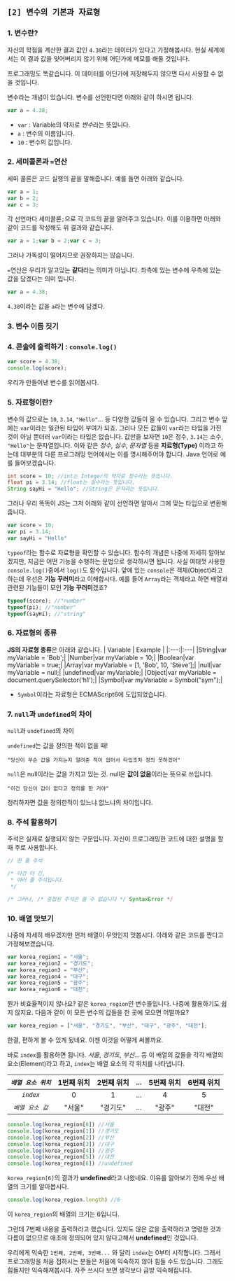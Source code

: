## `[2] 변수의 기본과 자료형`
### 1. 변수란?
자신의 학점을 계산한 결과 값인 `4.38`라는 데이터가 있다고 가정해봅시다. 현실 세계에서는 이 결과 값을 잊어버리지 않기 위해 어딘가에 메모를 해둘 것입니다.

프로그래밍도 똑같습니다. 이 데이터를 어딘가에 저장해두지 않으면 다시 사용할 수 없을 것입니다.

변수라는 개념이 있습니다. 변수를 선언한다면 아래와 같이 하시면 됩니다.
```js
var a = 4.38;
```
 - `var` : Variable의 약자로 *변수*라는 뜻입니다.
 - `a` : 변수의 이름입니다.
 - `10` : 변수의 값입니다.
### 2. 세미콜론과 `=`연산
세미 콜론은 코드 실행의 끝을 말해줍니다. 예를 들면 아래와 같습니다.
```js
var a = 1;
var b = 2;
var c = 3;
```
각 선언마다 세미콜론`;`으로 각 코드의 끝을 알려주고 있습니다. 이를 이용하면 아래와 같이 코드를 작성해도 위 결과와 같습니다.
```js
var a = 1;var b = 2;var c = 3;
```
그러나 가독성이 떨어지므로 권장하지는 않습니다.

`=`연산은 우리가 알고있는 **같다**라는 의미가 아닙니다. 좌측에 있는 변수에 우측에 있는 값을 담겠다는 의미 입니다.
```js
var a = 4.38;
```
`4.38`이라는 값을 `a`라는 변수에 담겠다.
### 3. 변수 이름 짓기
### 4. 콘솔에 출력하기 : `console.log()`
```js
var score = 4.38;
console.log(score);
```
우리가 만들어낸 변수를 읽어봅시다.
### 5. 자료형이란?
변수의 값으로는 `10`, `3.14`, `"Hello"`... 등 다양한 값들이 올 수 있습니다. 그리고 변수 앞에는 `var`이라는 일관된 타입이 부여가 되죠. 그러나 모든 값들이 `var`라는 타입을 가진 것이 아닐 뿐더러 `var`이라는 타입은 없습니다. 값만을 보자면 `10`은 정수, `3.14`는 소수, `"Hello"`는 문자열입니다. 이와 같은 *정수*, *실수*, *문자열* 등을 **자료형(Type)** 이라고 하는데 대부분의 다른 프로그래밍 언어에서는 이를 명시해주어야 합니다. Java 언어로 예를 들어보겠습니다.
```java
int score = 10; //int는 Integer의 약자로 정수라는 뜻입니다.
float pi = 3.14; //float는 실수라는 뜻입니다.
String sayHi = "Hello"; //String은 문자라는 뜻입니다.
```
그러나 우리 똑똑이 JS는 그저 아래와 같이 선언하면 알아서 그에 맞는 타입으로 변환해줍니다.
```js
var score = 10;
var pi = 3.14;
var sayHi = "Hello"
```
`typeof`라는 함수로 자료형을 확인할 수 있습니다. 함수의 개념은 나중에 자세히 알아보겠지만, 지금은 어떤 기능을 수행하는 문법으로 생각하시면 됩니다. 사실 여태껏 사용한 `console.log()`중에서 `log()`도 함수입니다. 앞에 있는 `console`은 객체(Object)라고 하는데 우선은 **기능 꾸러미**라고 이해합시다. 예를 들어 `Array`라는 객체라고 하면 배열과 관련된 기능들이 모인 **기능 꾸러미**겠죠?
```js
typeof(score); //"number"
typeof(pi); //"number"
typeof(sayHi); //"string"
```
### 6. 자료형의 종류
**JS의 자료형 종류**은 아래와 같습니다.
| Variable | Example |
|:---:|:---|
|String|var myVariable = 'Bob';|
|Number|var myVariable = 10;|
|Boolean|var myVariable = true;|
|Array|var myVariable = [1, 'Bob', 10, 'Steve'];|
|null|var myVariable = null;|
|undefined|var myVariable;|
|Object|var myVariable = document.querySelector('h1');|
|Symbol|var myVariable = Symbol("sym");|

 - `Symbol`이라는 자료형은 ECMAScript6에 도입되었습니다.

### 7. `null`과 `undefined`의 차이
`null`과 `undefined`의 차이
    
`undefined`는 값을 정의한 적이 없을 때!
        
    "당신이 무슨 값을 가지는지 알려준 적이 없어서 타입조차 정의 못하겠어"

`null`은 null이라는 값을 가지고 있는 것. null은 **값이 없음**이라는 뜻으로 쓰입니다.
    
    "이건 당신이 값이 없다고 정의를 한 거야"

정리하자면 값을 정의한적이 있느냐 없느냐의 차이입니다.
### 8. 주석 활용하기
주석은 실제로 실행되지 않는 구문입니다. 자신이 프로그래밍한 코드에 대한 설명을 할 때 주로 사용합니다.
```js
// 한 줄 주석

/* 이건 더 긴,
 * 여러 줄 주석입니다.
 */

/* 그러나, /* 중첩된 주석은 쓸 수 없습니다 */ SyntaxError */
```
### 10. 배열 맛보기
나중에 자세히 배우겠지만 먼저 배열이 무엇인지 맛봅시다. 아래와 같은 코드를 짠다고 가정해보겠습니다.
```js
var korea_region1 = "서울";
var korea_region2 = "경기도";
var korea_region3 = "부산";
var korea_region4 = "대구";
var korea_region5 = "광주";
var korea_region6 = "대전";
```
뭔가 비효율적이지 않나요? 같은 `korea_region`인 변수들입니다. 나중에 활용하기도 쉽지 않지요. 다음과 같이 이 모든 변수의 값들을 한 곳에 모으면 어떨까요? 
```js
var korea_region = ["서울", "경기도", "부산", "대구", "광주", "대전"];
```
한결, 편하게 볼 수 있게 됬네요. 이젠 이것을 어떻게 써볼까요. 

바로 `index`를 활용하면 됩니다. *서울*, *경기도*, *부산*... 등 이 배열의 값들을 각각 배열의 요소(Element)라고 하고, `index`는 배열 요소의 각 위치를 나타냅니다.

|*`배열 요소 위치`*|1번째 위치|2번째 위치|...|5번째 위치|6번째 위치|
|:---:|:---:|:---:|:---:|:---:|:---:|
|*`index`*|0|1|...|4|5|
|*`배열 요소 값`*| "서울" | "경기도" | ... | "광주" | "대전" |

```js
console.log(korea_region[0]) //서울
console.log(korea_region[1]) //경기도
console.log(korea_region[2]) //부산
console.log(korea_region[3]) //대구
console.log(korea_region[4]) //광주
console.log(korea_region[5]) //대전
console.log(korea_region[6]) //undefined
```
`korea_region[6]`의 결과가 **undefined**라고 나왔네요. 이유를 알아보기 전에 우선 배열의 크기를 알아봅시다.
```js
console.log(korea_region.length) //6
```
이 `korea_region`의 배열의 크기는 6입니다.

그런데 7번째 내용을 출력하라고 했습니다. 있지도 않은 값을 출력하라고 명령한 것과 다름이 없으므로 애초에 정의되어 있지 않다고해서 **undefined**인 것입니다.

우리에게 익숙한 `1번째, 2번째, 3번째...` 와 달리 `index`는 0부터 시작합니다. 그래서 프로그래밍을 처음 접하시는 분들은 처음에 익숙하지 않아 힘들 수도 있습니다. 그래도 힘들지만 익숙해져봅시다. 자주 쓰시다 보면 생각보다 금방 익숙해집니다.